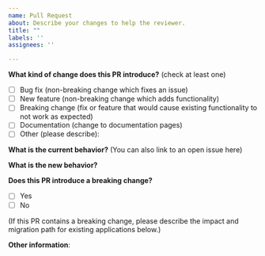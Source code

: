 ```yaml
---
name: Pull Request
about: Describe your changes to help the reviewer.
title: ""
labels: ''
assignees: ''

---
```


**What kind of change does this PR introduce?** (check at least one)

- [ ] Bug fix (non-breaking change which fixes an issue)
- [ ] New feature (non-breaking change which adds functionality)
- [ ] Breaking change (fix or feature that would cause existing functionality to not work as expected)
- [ ] Documentation (change to documentation pages)
- [ ] Other (please describe):

**What is the current behavior?** (You can also link to an open issue here)

**What is the new behavior?**

**Does this PR introduce a breaking change?**

- [ ] Yes
- [ ] No

(If this PR contains a breaking change, please describe the impact and migration path for existing applications below.)

**Other information**:
